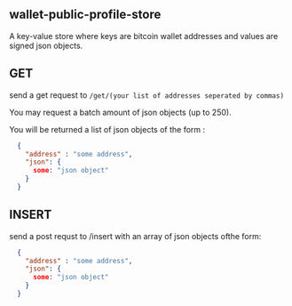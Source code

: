 ## wallet-public-profile-store

A key-value store where keys are bitcoin wallet addresses and values are signed json objects. 


## GET

send a get request to `/get/(your list of addresses seperated by commas)`

You may request a batch amount of json objects (up to 250).


You will be returned a list of json objects of the form :

```json
  {
    "address" : "some address",
    "json": {
      some: "json object"
    }
  }
```


## INSERT

send a post requst to /insert with an array of json objects ofthe form:

```json
  {
    "address" : "some address",
    "json": {
      some: "json object"
    }
  }
```